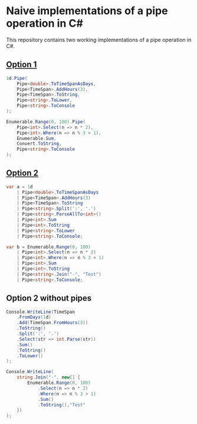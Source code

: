 # Naive implementations of a pipe operation in C#
This repository contains two working implementations of a pipe operation in C#.

## [Option 1](../master/Option1)
```cs
1d.Pipe(
    Pipe<double>.ToTimeSpanAsDays,
    Pipe<TimeSpan>.AddHours(3),
    Pipe<TimeSpan>.ToString,
    Pipe<string>.ToLower,
    Pipe<string>.ToConsole
);

Enumerable.Range(0, 100).Pipe(
    Pipe<int>.Select(n => n * 2),
    Pipe<int>.Where(n => n % 3 > 1),
    Enumerable.Sum,
    Convert.ToString,
    Pipe<string>.ToConsole
);
```
## [Option 2](../master/Option2)
```cs
var a = 1d
    | Pipe<double>.ToTimeSpanAsDays
    | Pipe<TimeSpan>.AddHours(3)
    | Pipe<TimeSpan>.ToString
    | Pipe<string>.Split(':', '.')
    | Pipe<string>.ParseAllTo<int>()
    | Pipe<int>.Sum
    | Pipe<int>.ToString
    | Pipe<string>.ToLower
    | Pipe<string>.ToConsole;

var b = Enumerable.Range(0, 100)
    | Pipe<int>.Select(n => n * 2)
    | Pipe<int>.Where(n => n % 3 > 1)
    | Pipe<int>.Sum
    | Pipe<int>.ToString
    | Pipe<string>.Join("-", "Test")
    | Pipe<string>.ToConsole;
```
## Option 2 without pipes
```cs
Console.WriteLine(TimeSpan
    .FromDays(1d)
    .Add(TimeSpan.FromHours(3))
    .ToString()
    .Split(':', '.')
    .Select(str => int.Parse(str))
    .Sum()
    .ToString()
    .ToLower()
);

Console.WriteLine(
    string.Join("-", new[] {
        Enumerable.Range(0, 100)
            .Select(n => n * 2)
            .Where(n => n % 3 > 1)
            .Sum()
            .ToString(),"Test"
    })
);
```